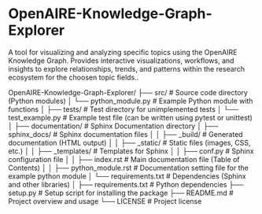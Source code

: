 # OpenAIRE-Knowledge-Graph-Explorer
A tool for visualizing and analyzing specific topics using the OpenAIRE Knowledge Graph. Provides interactive visualizations, workflows, and insights to explore relationships, trends, and patterns within the research ecosystem for the choosen topic fields..

OpenAIRE-Knowledge-Graph-Explorer/
├── src/                        # Source code directory (Python modules)
│   └── python_module.py        # Example Python module with functions
│
├── tests/                      # Test directory for unimplemented tests
│   └── test_example.py         # Example test file (can be written using pytest or unittest)
│
├── documentation/              # Sphinx Documentation directory
│   ├── sphinx_docs/            # Sphinx documentation files
│   │   ├── _build/             # Generated documentation (HTML output)
│   │   ├── _static/            # Static files (images, CSS, etc.)
│   │   ├── _templates/         # Templates for Sphinx
│   │   ├── conf.py             # Sphinx configuration file
│   │   ├── index.rst           # Main documentation file (Table of Contents)
│   │   ├── python_module.rst   # Documentation setting file for the example python module
│   └── requirements.txt        # Dependencies (Sphinx and other libraries)
│
├── requirements.txt            # Python dependencies
├── setup.py                    # Setup script for installing the package
├── README.md                   # Project overview and usage
└── LICENSE                     # Project license

